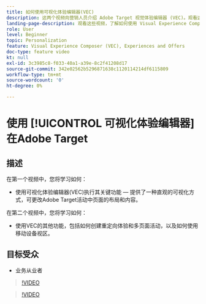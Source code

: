 ```yaml
---
title: 如何使用可视化体验编辑器(VEC)
description: 这两个视频向营销人员介绍 Adobe Target 视觉体验编辑器 (VEC)。观看这些视频，了解如何使用 VEC 创建活动。
landing-page-description: 观看这些视频，了解如何使用 Visual Experience Composer (VEC) 创建活动。
role: User
level: Beginner
topic: Personalization
feature: Visual Experience Composer (VEC), Experiences and Offers
doc-type: feature video
kt: null
exl-id: 3c3985c8-f033-40a1-a39e-8c2f41208d17
source-git-commit: 342e02562b5296871638c1120114214df6115809
workflow-type: tm+mt
source-wordcount: '0'
ht-degree: 0%

---
```


# 使用 [!UICONTROL 可视化体验编辑器] 在Adobe Target

## 描述

在第一个视频中，您将学习如何：

* 使用可视化体验编辑器(VEC)执行其关键功能 — 提供了一种直观的可视化方式，可更改Adobe Target活动中页面的布局和内容。

在第二个视频中，您将学习如何：

* 使用VEC的其他功能，包括如何创建重定向体验和多页面活动，以及如何使用移动设备视区。

## 目标受众

* 业务从业者

>[!VIDEO](https://video.tv.adobe.com/v/17399/?quality=12)

>[!VIDEO](https://video.tv.adobe.com/v/17401/?quality=12)
